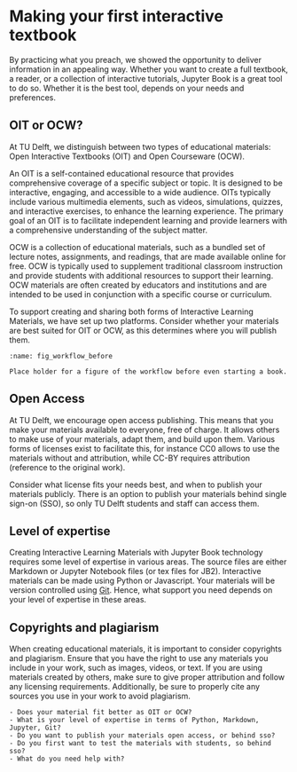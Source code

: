 # Making your first interactive textbook

By practicing what you preach, we showed the opportunity to deliver information in an appealing way. Whether you want to create a full textbook, a reader, or a collection of interactive tutorials, Jupyter Book is a great tool to do so. Whether it is the best tool, depends on your needs and preferences. 

## OIT or OCW?
At TU Delft, we distinguish between two types of educational materials: Open Interactive Textbooks (OIT) and Open Courseware (OCW). 

An OIT is a self-contained educational resource that provides comprehensive coverage of a specific subject or topic. It is designed to be interactive, engaging, and accessible to a wide audience. OITs typically include various multimedia elements, such as videos, simulations, quizzes, and interactive exercises, to enhance the learning experience. The primary goal of an OIT is to facilitate independent learning and provide learners with a comprehensive understanding of the subject matter.

OCW is a collection of educational materials, such as a bundled set of lecture notes, assignments, and readings, that are made available online for free. OCW is typically used to supplement traditional classroom instruction and provide students with additional resources to support their learning. OCW materials are often created by educators and institutions and are intended to be used in conjunction with a specific course or curriculum.

To support creating and sharing both forms of Interactive Learning Materials, we have set up two platforms. Consider whether your materials are best suited for OIT or OCW, as this determines where you will publish them.

```{figure}
:name: fig_workflow_before

Place holder for a figure of the workflow before even starting a book.
```

## Open Access
At TU Delft, we encourage open access publishing. This means that you make your materials available to everyone, free of charge. It allows others to make use of your materials, adapt them, and build upon them. Various forms of licenses exist to facilitate this, for instance CC0 allows to use the materials without and attribution, while CC-BY requires attribution (reference to the original work). 

Consider what license fits your needs best, and when to publish your materials publicly. There is an option to publish your materials behind single sign-on (SSO), so only TU Delft students and staff can access them.

## Level of expertise
Creating Interactive Learning Materials with Jupyter Book technology requires some level of expertise in various areas. The source files are either Markdown or Jupyter Notebook files (or tex files for JB2). Interactive materials can be made using Python or Javascript. Your materials will be version controlled using [Git](./git.md). Hence, what support you need depends on your level of expertise in these areas.

## Copyrights and plagiarism
When creating educational materials, it is important to consider copyrights and plagiarism. Ensure that you have the right to use any materials you include in your work, such as images, videos, or text. If you are using materials created by others, make sure to give proper attribution and follow any licensing requirements. Additionally, be sure to properly cite any sources you use in your work to avoid plagiarism.

```{note} Consideration before starting
- Does your material fit better as OIT or OCW?
- What is your level of expertise in terms of Python, Markdown, Jupyter, Git? 
- Do you want to publish your materials open access, or behind sso?
- Do you first want to test the materials with students, so behind sso?
- What do you need help with?
```
